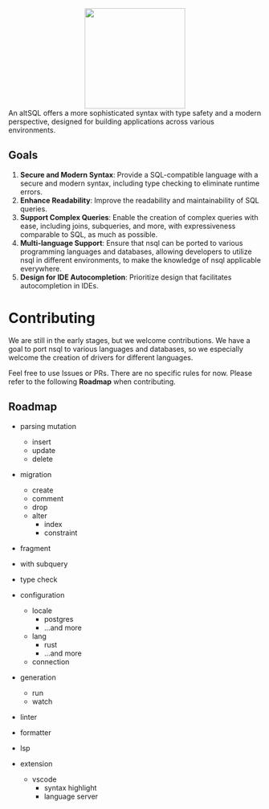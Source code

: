 <div align="center">
  <img src="https://github.com/shirakawayohane/next-sql/assets/7351910/4e6e7e61-8dc8-4e5f-b9c1-97b28de5a1e5" width="200" />
</div>
An altSQL offers a more sophisticated syntax with type safety and a modern perspective, designed for building applications across various environments.

## Goals
1. **Secure and Modern Syntax**: Provide a SQL-compatible language with a secure and modern syntax, including type checking to eliminate runtime errors.
2. **Enhance Readability**: Improve the readability and maintainability of SQL queries.
3. **Support Complex Queries**: Enable the creation of complex queries with ease, including joins, subqueries, and more, with expressiveness comparable to SQL, as much as possible.
4. **Multi-language Support**: Ensure that nsql can be ported to various programming languages and databases, allowing developers to utilize nsql in different environments, to make the knowledge of nsql applicable everywhere.
5. **Design for IDE Autocompletion**: Prioritize design that facilitates autocompletion in IDEs.

# Contributing
We are still in the early stages, but we welcome contributions.
We have a goal to port nsql to various languages and databases, so we especially welcome the creation of drivers for different languages.

Feel free to use Issues or PRs. There are no specific rules for now.
Please refer to the following **Roadmap** when contributing.

## Roadmap
- parsing mutation
  - insert
  - update
  - delete
- migration
  - create
  - comment
  - drop
  - alter
    - index
    - constraint

- fragment
- with subquery
- type check
- configuration
  - locale
    - postgres
    - ...and more
  - lang
    - rust
    - ...and more
  - connection
- generation
  - run
  - watch
- linter
- formatter
- lsp
- extension
  - vscode
    - syntax highlight
    - language server
